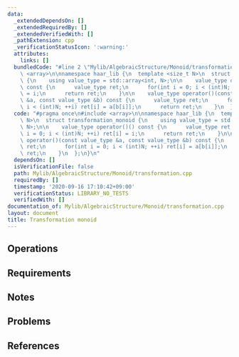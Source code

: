 ```yaml
---
data:
  _extendedDependsOn: []
  _extendedRequiredBy: []
  _extendedVerifiedWith: []
  _pathExtension: cpp
  _verificationStatusIcon: ':warning:'
  attributes:
    links: []
  bundledCode: "#line 2 \"Mylib/AlgebraicStructure/Monoid/transformation.cpp\"\n#include\
    \ <array>\n\nnamespace haar_lib {\n  template <size_t N>\n  struct transformation_monoid\
    \ {\n    using value_type = std::array<int, N>;\n\n    value_type operator()()\
    \ const {\n      value_type ret;\n      for(int i = 0; i < (int)N; ++i) ret[i]\
    \ = i;\n      return ret;\n    }\n\n    value_type operator()(const value_type\
    \ &a, const value_type &b) const {\n      value_type ret;\n      for(int i = 0;\
    \ i < (int)N; ++i) ret[i] = a[b[i]];\n      return ret;\n    }\n  };\n}\n"
  code: "#pragma once\n#include <array>\n\nnamespace haar_lib {\n  template <size_t\
    \ N>\n  struct transformation_monoid {\n    using value_type = std::array<int,\
    \ N>;\n\n    value_type operator()() const {\n      value_type ret;\n      for(int\
    \ i = 0; i < (int)N; ++i) ret[i] = i;\n      return ret;\n    }\n\n    value_type\
    \ operator()(const value_type &a, const value_type &b) const {\n      value_type\
    \ ret;\n      for(int i = 0; i < (int)N; ++i) ret[i] = a[b[i]];\n      return\
    \ ret;\n    }\n  };\n}\n"
  dependsOn: []
  isVerificationFile: false
  path: Mylib/AlgebraicStructure/Monoid/transformation.cpp
  requiredBy: []
  timestamp: '2020-09-16 17:10:42+09:00'
  verificationStatus: LIBRARY_NO_TESTS
  verifiedWith: []
documentation_of: Mylib/AlgebraicStructure/Monoid/transformation.cpp
layout: document
title: Transformation monoid
---
```


## Operations

## Requirements

## Notes

## Problems

## References
